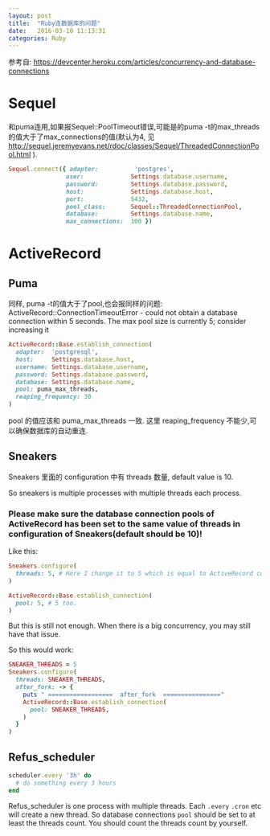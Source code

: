 ```yaml
---
layout: post
title:  "Ruby连数据库的问题"
date:   2016-03-10 11:13:31
categories: Ruby
---
```

参考自: https://devcenter.heroku.com/articles/concurrency-and-database-connections

# Sequel
和puma连用,如果报Sequel::PoolTimeout错误,可能是的puma -t的max_threads的值大于了max_connections的值(默认为4, 见 http://sequel.jeremyevans.net/rdoc/classes/Sequel/ThreadedConnectionPool.html ).

```ruby
Sequel.connect({ adapter:          'postgres',
                user:             Settings.database.username,
                password:         Settings.database.password,
                host:             Settings.database.host,
                port:             5432,
                pool_class:       Sequel::ThreadedConnectionPool,
                database:         Settings.database.name,
                max_connections:  100 })
```

# ActiveRecord
## Puma
同样, puma -t的值大于了pool,也会报同样的问题: ActiveRecord::ConnectionTimeoutError - could not obtain a database connection within 5 seconds. The max pool size is currently 5; consider increasing it

```ruby
ActiveRecord::Base.establish_connection(
  adapter:  'postgresql',
  host:     Settings.database.host,
  username: Settings.database.username,
  password: Settings.database.password,
  database: Settings.database.name,
  pool: puma_max_threads,
  reaping_frequency: 30
)
```
pool 的值应该和 puma_max_threads 一致.
这里 reaping_frequency 不能少,可以确保数据库的自动重连.

## Sneakers

Sneakers 里面的 configuration 中有 threads 数量, default value is 10. 

So sneakers is multiple processes with multiple threads each process.

### Please make sure the database connection pools of ActiveRecord has been set to the same value of threads in configuration of Sneakers(default should be 10)!

Like this:

```ruby
Sneakers.configure(
  threads: 5, # Here I change it to 5 which is equal to ActiveRecord connection pool
)

ActiveRecord::Base.establish_connection(
  pool: 5, # 5 too.
)
```

But this is still not enough. When there is a big concurrency, you may still have that issue.

So this would work:

```ruby
SNEAKER_THREADS = 5
Sneakers.configure(
  threads: SNEAKER_THREADS,
  after_fork: -> {
    puts " ==================  after_fork  ================"
    ActiveRecord::Base.establish_connection(
      pool: SNEAKER_THREADS,
    )
  }
)
```

## Refus_scheduler

```ruby
scheduler.every '3h' do
  # do something every 3 hours
end
```

Refus_scheduler is one process with multiple threads. 
Each `.every` `.cron` etc will create a new thread.
So database connections `pool` should be set to at least the threads count. 
You should count the threads count by yourself.

